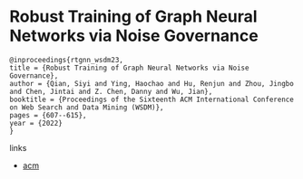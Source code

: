# Robust Training of Graph Neural Networks via Noise Governance

```
@inproceedings{rtgnn_wsdm23,
title = {Robust Training of Graph Neural Networks via Noise Governance},
author = {Qian, Siyi and Ying, Haochao and Hu, Renjun and Zhou, Jingbo and Chen, Jintai and Z. Chen, Danny and Wu, Jian},
booktitle = {Proceedings of the Sixteenth ACM International Conference on Web Search and Data Mining (WSDM)},
pages = {607--615},
year = {2022}
}
```

links
- [acm](https://dl.acm.org/doi/10.1145/3539597.3570369)
